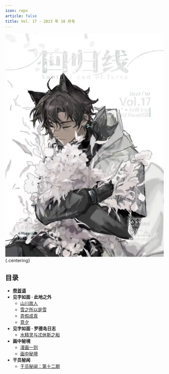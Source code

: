 ```yaml
---
icon: repo
article: false
title: Vol. 17 - 2023 年 10 月号
---
```


![](./res/cover.webp) {.centering}

## 目录

- [**卷首语**](intro.html)
- **见字如面 · 此地之外**
  - [山川故人](article1.html)
  - [雪之所以是雪](article2.html)
  - [弄假成真](article3.html)
  - [意夕](article4.html)
- **见字如面 · 罗德岛日志**
  - [水精灵与忒休斯之船](article5.html)
- **画中秘境**
  - [漫画一则](comic1.html)
  - [画中秘境](paintings.html)
- **干员秘闻**
  - [干员秘闻：第十二期](ope_sec.html)

<FakeAds />